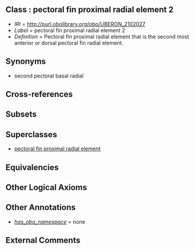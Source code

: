 
## Class : pectoral fin proximal radial element 2

 * *IRI* = http://purl.obolibrary.org/obo/UBERON_2102027
 * *Label* = pectoral fin proximal radial element 2
 * *Definition* = Pectoral fin proximal radial element that is the second most anterior or dorsal pectoral fin radial element.

## Synonyms

 * second pectoral basal radial

## Cross-references


## Subsets


## Superclasses

 * [pectoral fin proximal radial element](../../UBERON/87/UBERON_2101587.md)

## Equivalencies


## Other Logical Axioms


## Other Annotations

 * *[has_obo_namespace](../../ce/oboInOwl#hasOBONamespace.md)* = none

## External Comments

